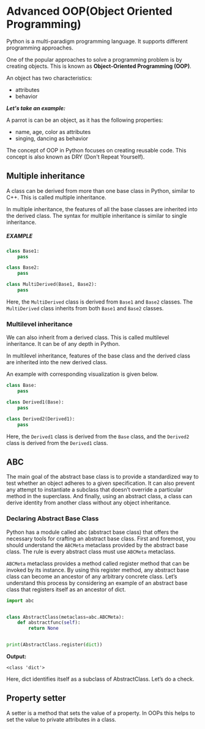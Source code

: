# Advanced OOP(Object Oriented Programming)


Python is a multi-paradigm programming language. It supports different programming approaches.

One of the popular approaches to solve a programming problem is by creating objects. This is known as **Object-Oriented Programming (OOP)**.

An object has two characteristics:

- attributes
- behavior

_**Let's take an example:**_

A parrot is can be an object, as it has the following properties:

- name, age, color as attributes
- singing, dancing as behavior

The concept of OOP in Python focuses on creating reusable code. This concept is also known as DRY (Don't Repeat Yourself).


## Multiple inheritance

A class can be derived from more than one base class in Python, similar to C++. This is called multiple inheritance.

In multiple inheritance, the features of all the base classes are inherited into the derived class. The syntax for multiple inheritance is similar to single inheritance.

##### **EXAMPLE**

```python
class Base1:
    pass

class Base2:
    pass

class MultiDerived(Base1, Base2):
    pass
```
Here, the `MultiDerived` class is derived from `Base1` and `Base2` classes. 
The `MultiDerived` class inherits from both `Base1` and `Base2` classes.

### Multilevel inheritance

We can also inherit from a derived class. This is called multilevel inheritance. It can be of any depth in Python.

In multilevel inheritance, features of the base class and the derived class are inherited into the new derived class.

An example with corresponding visualization is given below.

```python
class Base:
    pass

class Derived1(Base):
    pass

class Derived2(Derived1):
    pass
```

Here, the `Derived1` class is derived from the `Base` class, and the `Derived2` class is derived from the `Derived1` class.


## ABC

The main goal of the abstract base class is to provide a standardized way to test whether an object adheres to a given specification. It can also prevent any attempt to instantiate a subclass that doesn’t override a particular method in the superclass. And finally, using an abstract class, a class can derive identity from another class without any object inheritance.

### Declaring Abstract Base Class

Python has a module called abc (abstract base class) that offers the necessary tools for crafting an abstract base class. First and foremost, you should understand the `ABCMeta` metaclass provided by the abstract base class. The rule is every abstract class must use `ABCMeta` metaclass.

`ABCMeta` metaclass provides a method called register method that can be invoked by its instance. By using this register method, any abstract base class can become an ancestor of any arbitrary concrete class. Let’s understand this process by considering an example of an abstract base class that registers itself as an ancestor of dict.

```python
import abc 


class AbstractClass(metaclass=abc.ABCMeta): 
	def abstractfunc(self): 
		return None


print(AbstractClass.register(dict)) 
```

**Output:**
``` 
<class 'dict'>
```
Here, dict identifies itself as a subclass of AbstractClass. Let’s do a check.

## Property setter

A setter is a method that sets the value of a property. In OOPs this helps to set the value to private attributes in a class.